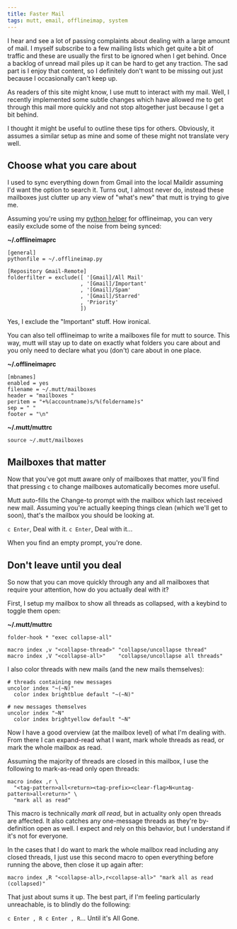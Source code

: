 ```yaml
---
title: Faster Mail
tags: mutt, email, offlineimap, system
---
```


I hear and see a lot of passing complaints about dealing with a large 
amount of mail. I myself subscribe to a few mailing lists which get 
quite a bit of traffic and these are usually the first to be ignored 
when I get behind. Once a backlog of unread mail piles up it can be hard 
to get any traction. The sad part is I enjoy that content, so I 
definitely don't want to be missing out just because I occasionally 
can't keep up.

As readers of this site might know, I use mutt to interact with my mail. 
Well, I recently implemented some subtle changes which have allowed me 
to get through this mail more quickly and not stop altogether just 
because I get a bit behind.

I thought it might be useful to outline these tips for others. 
Obviously, it assumes a similar setup as mine and some of these might 
not translate very well.

## Choose what you care about

I used to sync everything down from Gmail into the local Maildir 
assuming I'd want the option to search it. Turns out, I almost never do, 
instead these mailboxes just clutter up any view of "what's new" that 
mutt is trying to give me.

Assuming you're using my [python helper][] for offlineimap, you can very 
easily exclude some of the noise from being synced:

[python helper]: https://github.com/pbrisbin/dotfiles/blob/22c007af8ce0682bfade3d999fe475ef6d014942/tag-mail-recipient/offlineimap.py

**~/.offlineimaprc**

```
[general]
pythonfile = ~/.offlineimap.py

[Repository Gmail-Remote]
folderfilter = exclude([ '[Gmail]/All Mail'
                       , '[Gmail]/Important'
                       , '[Gmail]/Spam'
                       , '[Gmail]/Starred'
                       , 'Priority'
                       ])
```

<div class="well">
Yes, I exclude the "Important" stuff. How ironical.
</div>

You can also tell offlineimap to write a mailboxes file for mutt to 
source. This way, mutt will stay up to date on exactly what folders you 
care about and you only need to declare what you (don't) care about in 
one place.

**~/.offlineimaprc**

```
[mbnames]
enabled = yes
filename = ~/.mutt/mailboxes
header = "mailboxes "
peritem = "+%(accountname)s/%(foldername)s"
sep = " "
footer = "\n"
```

**~/.mutt/muttrc**

```
source ~/.mutt/mailboxes
```

## Mailboxes that matter

Now that you've got mutt aware only of mailboxes that matter, you'll 
find that pressing `c` to change mailboxes automatically becomes more 
useful.

Mutt auto-fills the Change-to prompt with the mailbox which last 
received new mail. Assuming you're actually keeping things clean (which 
we'll get to soon), that's the mailbox you should be looking at.

`c Enter`, Deal with it. `c Enter`, Deal with it...

When you find an empty prompt, you're done.

## Don't leave until you deal

So now that you can move quickly through any and all mailboxes that 
require your attention, how do you actually deal with it?

First, I setup my mailbox to show all threads as collapsed, with a 
keybind to toggle them open:

**~/.mutt/muttrc**

```
folder-hook * "exec collapse-all"

macro index ,v "<collapse-thread>" "collapse/uncollapse thread"
macro index ,V "<collapse-all>"    "collapse/uncollapse all threads"
```

I also color threads with new mails (and the new mails themselves):

```
# threads containing new messages
uncolor index "~(~N)"
  color index brightblue default "~(~N)"

# new messages themselves
uncolor index "~N"
  color index brightyellow default "~N"
```

Now I have a good overview (at the mailbox level) of what I'm dealing 
with. From there I can expand-read what I want, mark whole threads as 
read, or mark the whole mailbox as read.

Assuming the majority of threads are closed in this mailbox, I use the 
following to mark-as-read only open threads:

```
macro index ,r \
  "<tag-pattern>all<return><tag-prefix><clear-flag>N<untag-pattern>all<return>" \
  "mark all as read"
```

This macro is technically *mark all read*, but in actuality only open 
threads are affected. It also catches any one-message threads as they're 
by-definition open as well. I expect and rely on this behavior, but I 
understand if it's not for everyone. 

In the cases that I do want to mark the whole mailbox read including any 
closed threads, I just use this second macro to open everything before 
running the above, then close it up again after:

```
macro index ,R "<collapse-all>,r<collapse-all>" "mark all as read (collapsed)"
```

That just about sums it up. The best part, if I'm feeling particularly 
unreachable, is to blindly do the following:

`c Enter , R c Enter , R`... Until it's All Gone.
